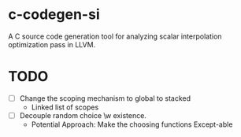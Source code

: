 # c-codegen-si
A C source code generation tool for analyzing scalar interpolation optimization pass in LLVM.

# TODO
- [ ] Change the scoping mechanism to global to stacked
    - Linked list of scopes
- [ ] Decouple random choice \w existence.
    - Potential Approach: Make the choosing functions Except-able
